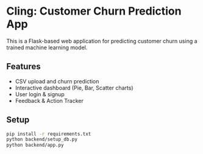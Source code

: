 # Cling: Customer Churn Prediction App

This is a Flask-based web application for predicting customer churn using a trained machine learning model.

## Features
- CSV upload and churn prediction
- Interactive dashboard (Pie, Bar, Scatter charts)
- User login & signup
- Feedback & Action Tracker

## Setup
```bash
pip install -r requirements.txt
python backend/setup_db.py
python backend/app.py
